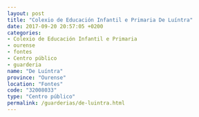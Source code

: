 ```yaml
---
layout: post
title: "Colexio de Educación Infantil e Primaria De Luíntra"
date: 2017-09-20 20:57:05 +0200
categories:
- Colexio de Educación Infantil e Primaria
- ourense
- fontes
- Centro público
- guarderia
name: "De Luíntra"
province: "Ourense"
location: "Fontes"
code: "32008033"
type: "Centro público"
permalink: /guarderias/de-luintra.html
---
```

